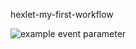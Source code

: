 hexlet-my-first-workflow

![example event parameter](https://github.com/Kolalexx/hexlet-my-first-workflow/actions/workflows/hello-worid.yml/badge.svg?event=push)